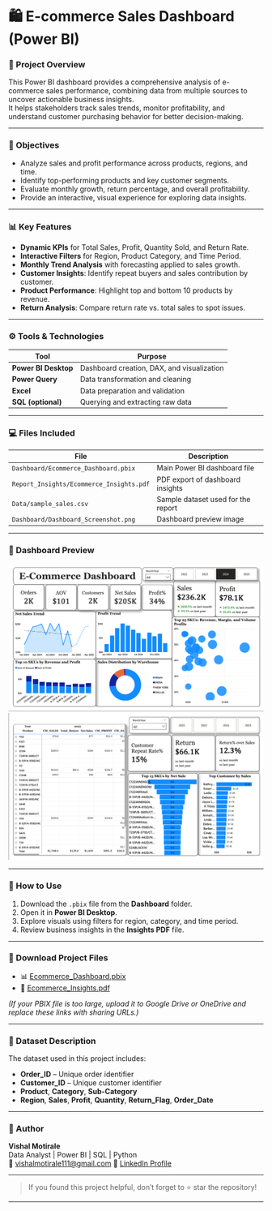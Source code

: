 # 🛍️ E-commerce Sales Dashboard (Power BI)

### 📘 Project Overview
This Power BI dashboard provides a comprehensive analysis of e-commerce sales performance, combining data from multiple sources to uncover actionable business insights.  
It helps stakeholders track sales trends, monitor profitability, and understand customer purchasing behavior for better decision-making.

---

### 🎯 Objectives
- Analyze sales and profit performance across products, regions, and time.
- Identify top-performing products and key customer segments.
- Evaluate monthly growth, return percentage, and overall profitability.
- Provide an interactive, visual experience for exploring data insights.

---

### 📊 Key Features
- **Dynamic KPIs** for Total Sales, Profit, Quantity Sold, and Return Rate.  
- **Interactive Filters** for Region, Product Category, and Time Period.  
- **Monthly Trend Analysis** with forecasting applied to sales growth.  
- **Customer Insights**: Identify repeat buyers and sales contribution by customer.  
- **Product Performance**: Highlight top and bottom 10 products by revenue.  
- **Return Analysis**: Compare return rate vs. total sales to spot issues.
---

### ⚙️ Tools & Technologies
| Tool | Purpose |
|------|----------|
| **Power BI Desktop** | Dashboard creation, DAX, and visualization |
| **Power Query** | Data transformation and cleaning |
| **Excel** | Data preparation and validation |
| **SQL (optional)** | Querying and extracting raw data |

---

### 💻 Files Included
| File | Description |
|------|--------------|
| `Dashboard/Ecommerce_Dashboard.pbix` | Main Power BI dashboard file |
| `Report_Insights/Ecommerce_Insights.pdf` | PDF export of dashboard insights |
| `Data/sample_sales.csv` | Sample dataset used for the report |
| `Dashboard/Dashboard_Screenshot.png` | Dashboard preview image |

---

### 📸 Dashboard Preview
![E-commerce Dashboard](https://github.com/vishalmotirale/E-Commerce-Analysis-and-Dashboard-Project/blob/main/E-commerce%20Dashboard/Dashboard/Dashboard_1.png)
![E-commerce Dashboard](https://github.com/vishalmotirale/E-Commerce-Analysis-and-Dashboard-Project/blob/main/E-commerce%20Dashboard/Dashboard/Dashboard_2.png)

---

### 🚀 How to Use
1. Download the `.pbix` file from the **Dashboard** folder.  
2. Open it in **Power BI Desktop**.  
3. Explore visuals using filters for region, category, and time period.  
4. Review business insights in the **Insights PDF** file.  

---

### 📄 Download Project Files
- 📊 [Ecommerce_Dashboard.pbix](https://github.com/vishalmotirale/E-Commerce-Analysis-and-Dashboard-Project/blob/main/E-commerce%20Dashboard/Dashboard/E-commerce%20dashboard.pbix)
- 🧾 [Ecommerce_Insights.pdf](https://github.com/vishalmotirale/E-Commerce-Analysis-and-Dashboard-Project/blob/main/E-commerce%20Dashboard/Report_Insights/Ecommerce_Insights.pdf)  

*(If your PBIX file is too large, upload it to Google Drive or OneDrive and replace these links with sharing URLs.)*

---

### 🧩 Dataset Description
The dataset used in this project includes:
- **Order_ID** – Unique order identifier  
- **Customer_ID** – Unique customer identifier  
- **Product**, **Category**, **Sub-Category**  
- **Region**, **Sales**, **Profit**, **Quantity**, **Return_Flag**, **Order_Date**

---

### 👤 Author
**Vishal Motirale**  
Data Analyst | Power BI | SQL | Python  
📧 vishalmotirale111@gmail.com
🔗 [LinkedIn Profile](https://www.linkedin.com/in/vishal-motirale-9a96071b4/)

---

> If you found this project helpful, don’t forget to ⭐ star the repository!

---
